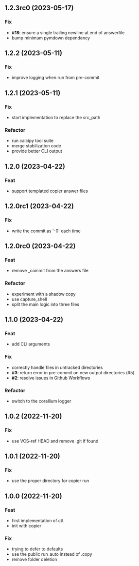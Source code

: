 ## 1.2.3rc0 (2023-05-17)

### Fix

- **#18**: ensure a single trailing newline at end of answerfile
- bump minimum pymdown dependency

## 1.2.2 (2023-05-11)

### Fix

- improve logging when run from pre-commit

## 1.2.1 (2023-05-11)

### Fix

- start implementation to replace the src_path

### Refactor

- run calcipy tool suite
- merge stabilization code
- provide better CLI output

## 1.2.0 (2023-04-22)

### Feat

- support templated copier answer files

## 1.2.0rc1 (2023-04-22)

### Fix

- write the commit as '-0' each time

## 1.2.0rc0 (2023-04-22)

### Feat

- remove _commit from the answers file

### Refactor

- experiment with a shadow copy
- use capture_shell
- split the main logic into three files

## 1.1.0 (2023-04-22)

### Feat

- add CLI arguments

### Fix

- correctly handle files in untracked directories
- **#3**: return error in pre-commit on new output directories (#5)
- **#2**: resolve issues in Github Workflows

### Refactor

- switch to the corallium logger

## 1.0.2 (2022-11-20)

### Fix

- use VCS-ref HEAD and remove .git if found

## 1.0.1 (2022-11-20)

### Fix

- use the proper directory for copier run

## 1.0.0 (2022-11-20)

### Feat

- first implementation of ctt
- init with copier

### Fix

- trying to defer to defaults
- use the public run_auto instead of .copy
- remove folder deletion

